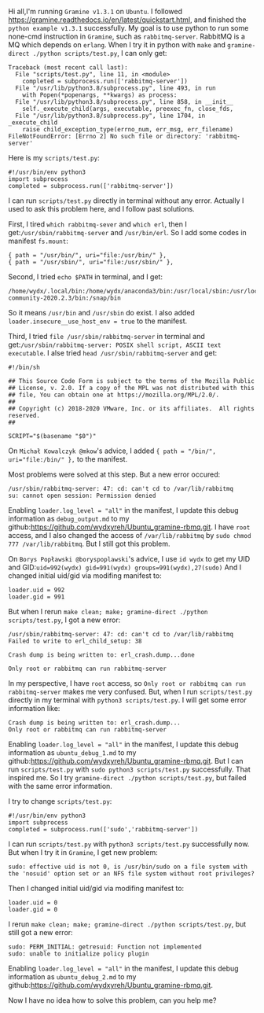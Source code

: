 Hi all,I'm running `Gramine v1.3.1` on `Ubuntu`. I followed <https://gramine.readthedocs.io/en/latest/quickstart.html>, and finished the `python example v1.3.1` successfully. My goal is to use python to run some none-cmd instruction in `Gramine`, such as `rabbitmq-server`. RabbitMQ is a MQ which depends on `erlang`. When I try it in python with `make` and `gramine-direct ./python scripts/test.py`, I can only get:
```
Traceback (most recent call last):
  File "scripts/test.py", line 11, in <module>
    completed = subprocess.run(['rabbitmq-server'])
  File "/usr/lib/python3.8/subprocess.py", line 493, in run
    with Popen(*popenargs, **kwargs) as process:
  File "/usr/lib/python3.8/subprocess.py", line 858, in __init__
    self._execute_child(args, executable, preexec_fn, close_fds,
  File "/usr/lib/python3.8/subprocess.py", line 1704, in _execute_child
    raise child_exception_type(errno_num, err_msg, err_filename)
FileNotFoundError: [Errno 2] No such file or directory: 'rabbitmq-server'
```
Here is my `scripts/test.py`:
```
#!/usr/bin/env python3
import subprocess
completed = subprocess.run(['rabbitmq-server'])
```
I can run `scripts/test.py` directly in terminal without any error. Actually I used to ask this problem here, and I follow past solutions.

First, I tired `which rabbitmq-sever` and `which erl`, then I get:`/usr/sbin/rabbitmq-server` and `/usr/bin/erl`. So I add some codes in manifest `fs.mount`:
```
{ path = "/usr/bin/", uri="file:/usr/bin/" },
{ path = "/usr/sbin/", uri="file:/usr/sbin/" },
```

Second, I tried `echo $PATH` in terminal, and I get:
```
/home/wydx/.local/bin:/home/wydx/anaconda3/bin:/usr/local/sbin:/usr/local/bin:/usr/sbin:/usr/bin:/sbin:/bin:/usr/games:/usr/local/games:/usr/local/cuda/bin:/opt/pycharm-community-2020.2.3/bin:/snap/bin
```
So it means `/usr/bin` and `/usr/sbin` do exist. I also added `loader.insecure__use_host_env = true` to the manifest.

Third, I tried `file /usr/sbin/rabbitmq-server` in terminal and get:`/usr/sbin/rabbitmq-server: POSIX shell script, ASCII text executable`.
I alse tried `head /usr/sbin/rabbitmq-server` and get:
```
#!/bin/sh

## This Source Code Form is subject to the terms of the Mozilla Public
## License, v. 2.0. If a copy of the MPL was not distributed with this
## file, You can obtain one at https://mozilla.org/MPL/2.0/.
##
## Copyright (c) 2018-2020 VMware, Inc. or its affiliates.  All rights reserved.
##

SCRIPT="$(basename "$0")"
```
On `Michał Kowalczyk @mkow`'s advice, I added `{ path = "/bin/", uri="file:/bin/" },` to the manifest.

Most problems were solved at this step. But a new error occured:
```
/usr/sbin/rabbitmq-server: 47: cd: can't cd to /var/lib/rabbitmq
su: cannot open session: Permission denied
```
Enabling `loader.log_level = "all"` in the manifest, I update this debug information as `debug_output.md` to my github:<https://github.com/wydxyreh/Ubuntu_gramine-rbmq.git>.
I have `root` access, and I also changed the access of `/var/lib/rabbitmq` by `sudo chmod 777 /var/lib/rabbitmq`. But I still got this problem.

On `Borys Popławski @boryspoplawski`'s advice, I use `id wydx` to get my UID and GID:`uid=992(wydx) gid=991(wydx) groups=991(wydx),27(sudo)`
And I changed initial uid/gid via modifing manifest to:
```
loader.uid = 992
loader.gid = 991
```
But when I rerun `make clean; make; gramine-direct ./python scripts/test.py`, I got a new error:
```
/usr/sbin/rabbitmq-server: 47: cd: can't cd to /var/lib/rabbitmq
Failed to write to erl_child_setup: 38

Crash dump is being written to: erl_crash.dump...done

Only root or rabbitmq can run rabbitmq-server
```
In my perspective, I have `root` access, so `Only root or rabbitmq can run rabbitmq-server` makes me very confused.
But, when I run `scripts/test.py` directly in my terminal with `python3 scripts/test.py`. I will get some error information like:
```
Crash dump is being written to: erl_crash.dump...
Only root or rabbitmq can run rabbitmq-server
```
Enabling `loader.log_level = "all"` in the manifest, I update this debug information as `ubuntu_debug_1.md` to my github:<https://github.com/wydxyreh/Ubuntu_gramine-rbmq.git>.
But I can run `scripts/test.py` with `sudo python3 scripts/test.py` successfully. That inspired me.
So I try `gramine-direct ./python scripts/test.py`, but failed with the same error information.

I try to change `scripts/test.py`:
```
#!/usr/bin/env python3
import subprocess
completed = subprocess.run(['sudo','rabbitmq-server'])
```
I can run `scripts/test.py` with `python3 scripts/test.py` successfully now. But when I try it in `Gramine`, I get new problem:
```
sudo: effective uid is not 0, is /usr/bin/sudo on a file system with the 'nosuid' option set or an NFS file system without root privileges?
```
Then I changed initial uid/gid via modifing manifest to:
```
loader.uid = 0
loader.gid = 0
```
I rerun `make clean; make; gramine-direct ./python scripts/test.py`, but still got a new error:
```
sudo: PERM_INITIAL: getresuid: Function not implemented
sudo: unable to initialize policy plugin
```
Enabling `loader.log_level = "all"` in the manifest, I update this debug information as `ubuntu_debug_2.md` to my github:<https://github.com/wydxyreh/Ubuntu_gramine-rbmq.git>.

Now I have no idea how to solve this problem, can you help me?
